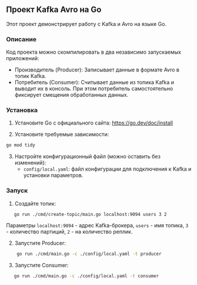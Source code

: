 ## Проект Kafka Avro на Go

Этот проект демонстрирует работу с Kafka и Avro на языке Go.

### Описание

Код проекта можно скомпилировать в два независимо запускаемых приложений:

* Производитель (Producer): Записывает данные в формате Avro в топик Kafka.
* Потребитель (Consumer): Считывает данные из топика Kafka и выводит их в консоль. При этом потребитель самостоятельно фиксирует смещения обработанных данных.

### Установка

1. Установите Go с официального сайта: https://go.dev/doc/install

2. Установите требуемые зависимости:
```bash
go mod tidy
```

3. Настройте конфигурационный файл (можно оставить без изменений):
    * `config/local.yaml`: файл конфигурации для подключения к Kafka и установки параметров.

### Запуск

1. Создайте топик:
```bash
   go run ./cmd/create-topic/main.go localhost:9094 users 3 2
```
Параметры `localhost:9094` - адрес Kafka-брокера, `users` - имя топика, `3` - количество партиций, `2` - на количество реплик.

2. Запустите Producer:
```bash
    go run ./cmd/main.go -c ./config/local.yaml -t producer
```

3. Запустите Consumer:
```bash
   go run ./cmd/main.go -c ./config/local.yaml -t consumer
```
